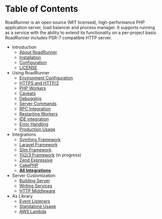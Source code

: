 # Table of Contents

RoadRunner is an open source (MIT licensed), high-performance PHP application server, load balancer and process manager. 
It supports running as a service with the ability to extend its functionality on a per-project basis. RoadRunner includes PSR-7 compatible HTTP server.

* Introduction
   * [About RoadRunner](intro/about.md)
   * [Installation](intro/install.md)
   * [Configuration](intro/config.md)
   * [LICENSE](license.md)
* Using RoadRunner
   * [Environment Configuration](usage/environment.md)
   * [HTTPS and HTTP/2](usage/https.md)
   * [PHP Workers](usage/php-workers.md)
   * [Caveats](usage/caveats.md)
   * [Debugging](usage/debugging.md)
   * [Server Commands](usage/server-commands.md)
   * [RPC Integration](usage/rpc.md)
   * [Restarting Workers](usage/restarting-workers.md)
   * [IDE integration](usage/ide-integration.md)
   * [Error Handling](usage/error-handling.md)
   * [Production Usage](usage/production.md)
* Integrations
   * [Symfony Framework](integrations/symfony.md)
   * [Laravel Framework](https://github.com/spiral/roadrunner/wiki/Laravel-Framework)
   * [Slim Framework](https://github.com/spiral/roadrunner/issues/62)
   * [Yii2/3 Framework](https://github.com/spiral/roadrunner/issues/78) (in progress)
   * [Zend Expressive](https://github.com/sergey-telpuk/roadrunner-zend-expressive-integration)
   * [CakePHP](https://github.com/CakeDC/cakephp-roadrunner)
   * [**All Integrations**](https://packagist.org/packages/spiral/roadrunner/dependents) 
* Server Customization
   * [Building Server](server/building-server.md)
   * [Writing Services](server/writing-services.md)
   * [HTTP Middleware](server/middleware.md)
* As Library
   * [Event Listeners](library/event-listeners.md)
   * [Standalone Usage](library/standalone-usage.md)
   * [AWS Lambda](library/aws-lambda.md)
